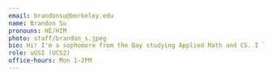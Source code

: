 ```yaml
---
email: brandonsu@berkeley.edu
name: Brandon Su
pronouns: HE/HIM
photo: staff/brandon_s.jpeg
bio: Hi! I'm a sophomore from the Bay studying Applied Math and CS. I love teaching, nature, and recently been obsessed with honey 🍯
role: uGSI (UCS2)
office-hours: Mon 1-2PM
---
```

